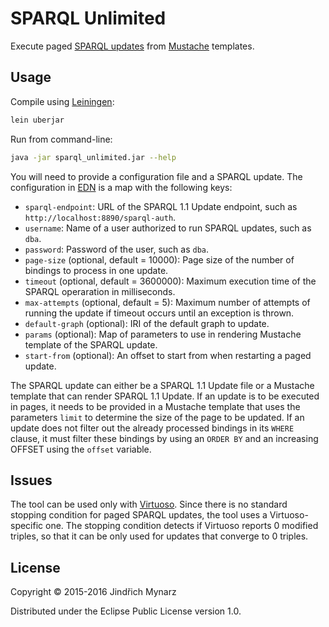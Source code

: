 # SPARQL Unlimited

Execute paged [SPARQL updates](https://www.w3.org/TR/sparql11-update) from [Mustache](https://mustache.github.io) templates.

## Usage

Compile using [Leiningen](http://leiningen.org):

```sh
lein uberjar
```

Run from command-line:

```sh
java -jar sparql_unlimited.jar --help
```

You will need to provide a configuration file and a SPARQL update. The configuration in [EDN](https://github.com/edn-format/edn) is a map with the following keys:

* `sparql-endpoint`: URL of the SPARQL 1.1 Update endpoint, such as `http://localhost:8890/sparql-auth`.
* `username`: Name of a user authorized to run SPARQL updates, such as `dba`.
* `password`: Password of the user, such as `dba`.
* `page-size` (optional, default = 10000): Page size of the number of bindings to process in one update.
* `timeout` (optional, default = 3600000): Maximum execution time of the SPARQL operaration in milliseconds.
* `max-attempts` (optional, default = 5): Maximum number of attempts of running the update if timeout occurs until an exception is thrown.
* `default-graph` (optional): IRI of the default graph to update.
* `params` (optional): Map of parameters to use in rendering Mustache template of the SPARQL update.
* `start-from` (optional): An offset to start from when restarting a paged update.

The SPARQL update can either be a SPARQL 1.1 Update file or a Mustache template that can render SPARQL 1.1 Update. If an update is to be executed in pages, it needs to be provided in a Mustache template that uses the parameters `limit` to determine the size of the page to be updated. If an update does not filter out the already processed bindings in its `WHERE` clause, it must filter these bindings by using an `ORDER BY` and an increasing OFFSET using the `offset` variable.

## Issues

The tool can be used only with [Virtuoso](https://github.com/openlink/virtuoso-opensource). Since there is no standard stopping condition for paged SPARQL updates, the tool uses a Virtuoso-specific one. The stopping condition detects if Virtuoso reports 0 modified triples, so that it can be only used for updates that converge to 0 triples.

## License

Copyright &copy; 2015-2016 Jindřich Mynarz

Distributed under the Eclipse Public License version 1.0.
